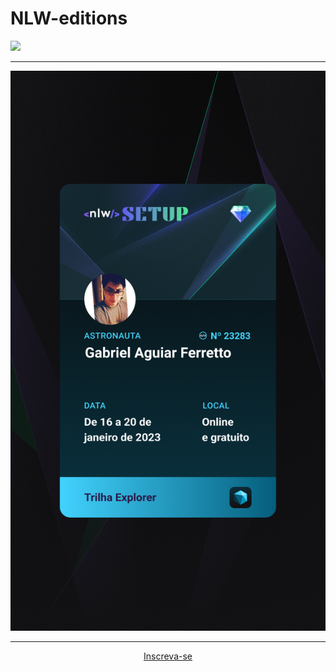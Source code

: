 # NLW-editions
 
<img src="..../2023/images/nlw-setup-explorer-ticket-2023.jpg">
<hr>
<img src="./2023/images/nlw-setup-explorer-ticket-2023.jpg">
<hr>
<div style="text-align:center">
    <a href="https://nlw.rocketseat.com.br/convite/gabriel-23283">Inscreva-se</a>
</div>
